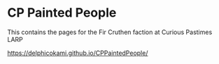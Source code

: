 # CP Painted People
This contains the pages for the Fir Cruthen faction at Curious Pastimes LARP

https://delphicokami.github.io/CPPaintedPeople/

